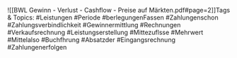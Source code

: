 
![[BWL Gewinn - Verlust - Cashflow - Preise auf Märkten.pdf#page=2]]Tags & Topics:
   #Leistungen
   #Periode
   #berlegungenFassen
   #Zahlungenschon
   #Zahlungsverbindlichkeit
   #Gewinnermittlung
   #Rechnungen
   #Verkaufsrechnung
   #Leistungserstellung
   #Mittezuflsse
   #Mehrwert
   #Mittelalso
   #Buchfhrung
   #Absatzder
   #Eingangsrechnung
   #Zahlungenerfolgen